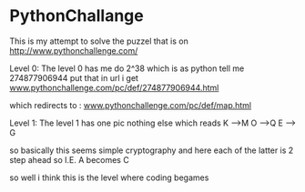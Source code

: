 # PythonChallange
This is my attempt to solve the puzzel that is on http://www.pythonchallenge.com/


Level 0:
 The level 0 has me do 2^38 which is as python tell me 274877906944
 put that in url i get www.pythonchallenge.com/pc/def/274877906944.html
 
 which redirects to : www.pythonchallenge.com/pc/def/map.html
 
 Level 1:
  The level 1 has one pic nothing else
  which reads
  K -->M
  O -->Q
  E --> G
  
  so basically this seems simple cryptography and here each of the latter is 2 step ahead so
  I.E. A becomes C
  
  so
  well i think this is the level where coding begames
  
